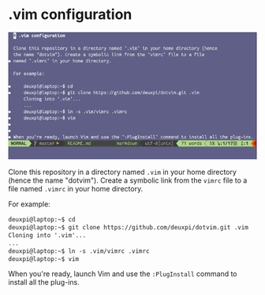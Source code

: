 # .vim configuration

<img src="https://raw.githubusercontent.com/deuxpi/dotvim/main/screenshot.png">

Clone this repository in a directory named `.vim` in your home directory (hence
the name "dotvim"). Create a symbolic link from the `vimrc` file to a file
named `.vimrc` in your home directory.

For example:

    deuxpi@laptop:~$ cd
    deuxpi@laptop:~$ git clone https://github.com/deuxpi/dotvim.git .vim
    Cloning into '.vim'...
    ...
    deuxpi@laptop:~$ ln -s .vim/vimrc .vimrc
    deuxpi@laptop:~$ vim


When you're ready, launch Vim and use the `:PlugInstall` command to install all the plug-ins.
